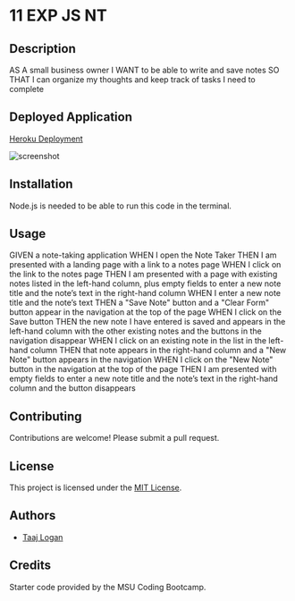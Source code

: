 # 11 EXP JS NT

## Description 
AS A small business owner
I WANT to be able to write and save notes
SO THAT I can organize my thoughts and keep track of tasks I need to complete

## Deployed Application 
[Heroku Deployment]()


 ![screenshot](Screenshot%202024-04-11%20at%2012.30.54 PM.png)

## Installation 
Node.js is needed to be able to run this code in the terminal.

## Usage 
GIVEN a note-taking application
WHEN I open the Note Taker
THEN I am presented with a landing page with a link to a notes page
WHEN I click on the link to the notes page
THEN I am presented with a page with existing notes listed in the left-hand column, plus empty fields to enter a new note title and the note’s text in the right-hand column
WHEN I enter a new note title and the note’s text
THEN a "Save Note" button and a "Clear Form" button appear in the navigation at the top of the page
WHEN I click on the Save button
THEN the new note I have entered is saved and appears in the left-hand column with the other existing notes and the buttons in the navigation disappear
WHEN I click on an existing note in the list in the left-hand column
THEN that note appears in the right-hand column and a "New Note" button appears in the navigation
WHEN I click on the "New Note" button in the navigation at the top of the page
THEN I am presented with empty fields to enter a new note title and the note’s text in the right-hand column and the button disappears

## Contributing
Contributions are welcome! Please submit a pull request.

## License
This project is licensed under the [MIT License](https://opensource.org/licenses/MIT).

## Authors
* [Taaj Logan](https://github.com/TaajL) 

## Credits 
Starter code provided by the MSU Coding Bootcamp. 

